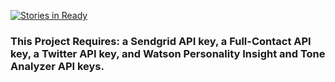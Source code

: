 [![Stories in Ready](https://badge.waffle.io/DBULL7/Unavee.png?label=ready&title=Ready)](https://waffle.io/DBULL7/Unavee?utm_source=badge)

### This Project Requires: a Sendgrid API key, a Full-Contact API key, a Twitter API key, and Watson Personality Insight and Tone Analyzer API keys.



